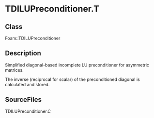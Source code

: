 # TDILUPreconditioner.T 
## Class
Foam::TDILUPreconditioner

## Description
Simplified diagonal-based incomplete LU preconditioner for asymmetric
matrices.

The inverse (reciprocal for scalar) of the preconditioned diagonal is
calculated and stored.

## SourceFiles
TDILUPreconditioner.C

